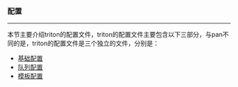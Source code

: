 ### 配置
------
本节主要介绍triton的配置文件，triton的配置文件主要包含以下三部分，与pan不同的是，triton的配置文件是三个独立的文件，分别是：
* [基础配置](base.md)
* [队列配置](mq.md)
* [模板配置](mode.md)